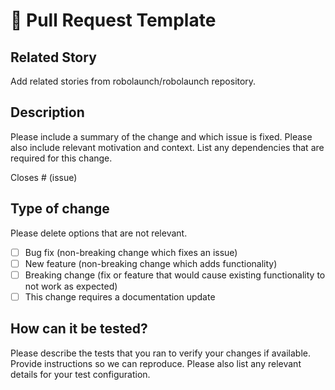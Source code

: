 # :herb: Pull Request Template

## Related Story

Add related stories from robolaunch/robolaunch repository.

## Description

Please include a summary of the change and which issue is fixed. Please also include relevant motivation and context. List any dependencies that are required for this change.

Closes # (issue)

## Type of change

Please delete options that are not relevant.

- [ ] Bug fix (non-breaking change which fixes an issue)
- [ ] New feature (non-breaking change which adds functionality)
- [ ] Breaking change (fix or feature that would cause existing functionality to not work as expected)
- [ ] This change requires a documentation update

## How can it be tested?

Please describe the tests that you ran to verify your changes if available. Provide instructions so we can reproduce. Please also list any relevant details for your test configuration.
